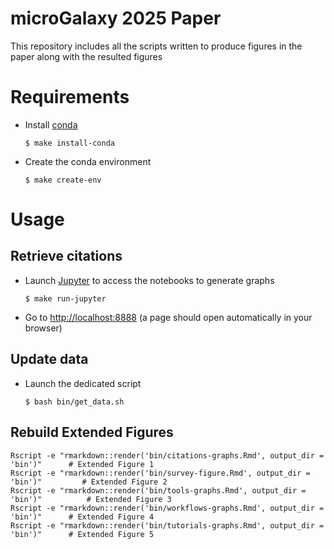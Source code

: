 # microGalaxy 2025 Paper

This repository includes all the scripts written to produce figures in the paper along with the resulted figures

# Requirements

- Install [conda](https://conda.io/miniconda.html)

    ```
    $ make install-conda
    ```

- Create the conda environment

    ```
    $ make create-env
    ```

# Usage

## Retrieve citations

- Launch [Jupyter](https://jupyter.org/) to access the notebooks to generate graphs

    ```
    $ make run-jupyter
    ```

- Go to [http://localhost:8888](http://localhost:8888) (a page should open automatically in your browser)

## Update data

- Launch the dedicated script

    ```
    $ bash bin/get_data.sh
    ```
## Rebuild Extended Figures

```{r}
Rscript -e "rmarkdown::render('bin/citations-graphs.Rmd', output_dir = 'bin')"      # Extended Figure 1
Rscript -e "rmarkdown::render('bin/survey-figure.Rmd', output_dir = 'bin')"         # Extended Figure 2
Rscript -e "rmarkdown::render('bin/tools-graphs.Rmd', output_dir = 'bin')"          # Extended Figure 3
Rscript -e "rmarkdown::render('bin/workflows-graphs.Rmd', output_dir = 'bin')"      # Extended Figure 4
Rscript -e "rmarkdown::render('bin/tutorials-graphs.Rmd', output_dir = 'bin')"      # Extended Figure 5
```




